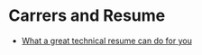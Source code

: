 Carrers and Resume
==================

* [What a great technical resume can do for you](https://www.meetleet.com/blog/what-a-great-technical-resume-can-do-for-you)
